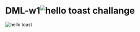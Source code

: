 # DML-w1![hello toast challange](https://user-images.githubusercontent.com/50352746/161838203-f504421a-7e68-4244-a9ea-4cd1be3922cd.gif)





![hello toast](https://user-images.githubusercontent.com/50352746/161838210-32bce831-7bbe-4549-993b-556b1731ca91.gif)
